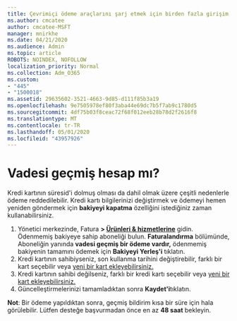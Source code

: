 ```yaml
---
title: Çevrimiçi ödeme araçlarını şarj etmek için birden fazla girişim
ms.author: cmcatee
author: cmcatee-MSFT
manager: mnirkhe
ms.date: 04/21/2020
ms.audience: Admin
ms.topic: article
ROBOTS: NOINDEX, NOFOLLOW
localization_priority: Normal
ms.collection: Adm_O365
ms.custom:
- "445"
- "1500018"
ms.assetid: 29635602-3521-4663-9d85-d111f85b3a19
ms.openlocfilehash: 9e7505978ef80f3aba44e69dc7b5f7ab9c1780d5
ms.sourcegitcommit: 4df75b03f8ceac72f68f012eeb28b78d2f2616f8
ms.translationtype: MT
ms.contentlocale: tr-TR
ms.lasthandoff: 05/01/2020
ms.locfileid: "43957926"
---
```

# <a name="past-due-account"></a>Vadesi geçmiş hesap mı?

Kredi kartının süresid'i dolmuş olması da dahil olmak üzere çeşitli nedenlerle ödeme reddedilebilir. Kredi kartı bilgilerinizi değiştirmek ve ödemeyi hemen yeniden göndermek için **bakiyeyi kapatma** özelliğini istediğiniz zaman kullanabilirsiniz.

1. Yönetici merkezinde, Fatura **> [Ürünleri & hizmetlerine](https://go.microsoft.com/fwlink/p/?linkid=842054)** gidin.
Ödenmemiş bakiyeye sahip aboneliği bulun. **Faturalandırma** bölümünde, Aboneliğin yanında **vadesi geçmiş bir ödeme vardır,** ödenmemiş bakiyenin tamamını ödemek için **Bakiyeyi Yerleş'i** tıklatın.
2. Kredi kartının sahibiyseniz, son kullanma tarihini değiştirebilir, farklı bir kart seçebilir veya [yeni bir kart ekleyebilirsiniz.](https://docs.microsoft.com/microsoft-365/commerce/billing-and-payments/add-update-or-remove-credit-card-or-bank-account?view=o365-worldwide)
3. Kredi kartının sahibi değilseniz, farklı bir kredi kartı seçebilir veya [yeni bir kart ekleyebilirsiniz.](https://docs.microsoft.com/microsoft-365/commerce/billing-and-payments/add-update-or-remove-credit-card-or-bank-account?view=o365-worldwide)
4. Güncelleştirmelerinizi tamamladıktan sonra **Kaydet'i**tıklatın.

**Not**: Bir ödeme yapıldıktan sonra, geçmiş bildirim kısa bir süre için hala görülebilir. Lütfen desteğe başvurmadan önce en az **48 saat** bekleyin.
